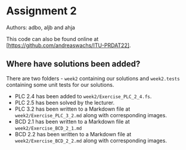 # Assignment 2

Authors: adbo, aljb and ahja

This code can also be found online at [https://github.com/andreaswachs/ITU-PRDAT22].

## Where have solutions been added?

There are two folders - `week2` containing our solutions and `week2.tests` containing some unit tests for our solutions.

- PLC 2.4 has been added to `week2/Exercise_PLC_2_4.fs`.
- PLC 2.5 has been solved by the lecturer.
- PLC 3.2 has been written to a Markdown file at `week2/Exercise_PLC_3_2.md` along with corresponding images.
- BCD 2.1 has been written to a Markdown file at `week2/Exercise_BCD_2_1.md`
- BCD 2.2 has been written to a Markdown file at `week2/Exercise_BCD_2_2.md` along with corresponding images.
